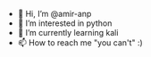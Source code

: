- 👋 Hi, I’m @amir-anp
- 👀 I’m interested in python
- 🌱 I’m currently learning kali
- 📫 How to reach me "you can't" :)

<!---
amir-anp/amir-anp is a ✨ special ✨ repository because its `README.md` (this file) appears on your GitHub profile.
You can click the Preview link to take a look at your changes.
--->
